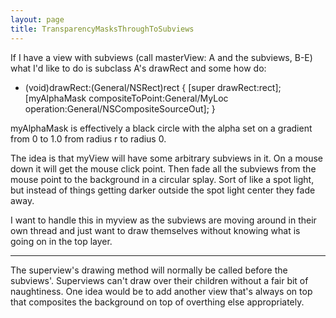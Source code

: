 ```yaml
---
layout: page
title: TransparencyMasksThroughToSubviews
---
```


If I have a view with subviews (call masterView: A and the subviews, B-E) what I'd like to do is subclass A's drawRect and some how do:

    
- (void)drawRect:(General/NSRect)rect {
  [super drawRect:rect];
  [myAlphaMask compositeToPoint:General/MyLoc operation:General/NSCompositeSourceOut];
}


myAlphaMask is effectively a black circle with the alpha set on a gradient from 0 to 1.0 from radius r to radius 0. 

The idea is that myView will have some arbitrary subviews in it. On a mouse down it will get the mouse click point. Then fade all the subviews from the mouse point to the background in a circular splay. Sort of like a spot light, but instead of things getting darker outside the spot light center they fade away.

I want to handle this in myview as the subviews are moving around in their own thread and just want to draw themselves without knowing what is going on in the top layer.

----

The superview's drawing method will normally be called before the subviews'. Superviews can't draw over their children without a fair bit of naughtiness. One idea would be to add another view that's always on top that composites the background on top of overthing else appropriately.
